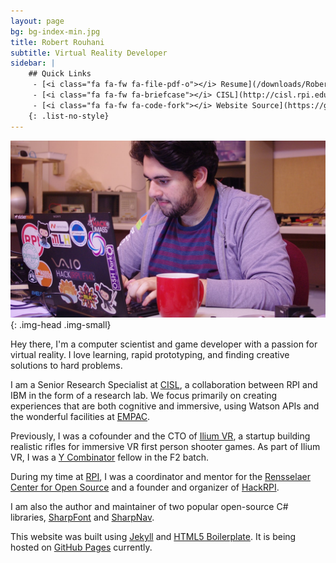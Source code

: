 ```yaml
---
layout: page
bg: bg-index-min.jpg
title: Robert Rouhani
subtitle: Virtual Reality Developer
sidebar: |
    ## Quick Links
     - [<i class="fa fa-fw fa-file-pdf-o"></i> Resume](/downloads/RobertRouhaniResume.pdf){: .button .ext-link}
     - [<i class="fa fa-fw fa-briefcase"></i> CISL](http://cisl.rpi.edu/){: .button}
     - [<i class="fa fa-fw fa-code-fork"></i> Website Source](https://github.com/Robmaister/robmaister.github.io){: .button}
    {: .list-no-style}
---
```


![head](/img/IMGP4030-min.jpg){: .img-head .img-small}

Hey there, I'm a computer scientist and game developer with a passion for
virtual reality. I love learning, rapid prototyping, and finding creative
solutions to hard problems.

I am a Senior Research Specialist at [CISL](http://cisl.rpi.edu/), a
collaboration between RPI and IBM in the form of a research lab. We focus
primarily on creating experiences that are both cognitive and immersive,
using Watson APIs and the wonderful facilities at
[EMPAC](http://empac.rpi.edu/).

Previously, I was a cofounder and the CTO of [Ilium VR](https://iliumvr.com/),
a startup building realistic rifles for immersive VR first person shooter
games. As part of Ilium VR, I was a
[Y Combinator](https://www.ycombinator.com/) fellow in the F2 batch. 

During my time at [RPI](http://rpi.edu/), I was a coordinator and mentor for
the [Rensselaer Center for Open Source](https://rcos.io/) and a founder and
organizer of [HackRPI](https://hackrpi.com/).

I am also the author and maintainer of two popular open-source C# libraries,
[SharpFont](https://github.com/Robmaister/SharpFont) and
[SharpNav](https://github.com/Robmaister/SharpNav).

This website was built using [Jekyll](http://jekyllrb.com/) and
[HTML5 Boilerplate](https://github.com/h5bp/html5-boilerplate). It is being
hosted on [GitHub Pages](https://pages.github.com/) currently.
